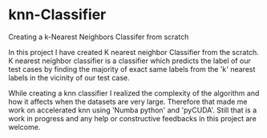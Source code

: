 # knn-Classifier
Creating a k-Nearest Neighbors Classifer from scratch

In this project I have created K nearest neighbor Classifier from the scratch. K nearest neighbor classifier is a classifier which predicts the label of our test cases by finding the majority of exact same labels from the 'k' nearest labels in the vicinity of our test case.

While creating a knn classifier I realized the complexity of the algorithm and how it affects when the datasets are very large. Therefore that made me work on accelerated knn using 'Numba python' and 'pyCUDA'. Still that is a work in progress and any help or constructive feedbacks in this project are welcome.
